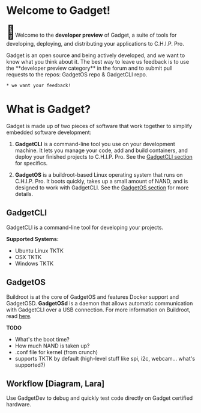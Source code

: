 # Welcome to Gadget!

<span style="font-size: 36px">&#128226;</span>Welcome to the **developer preview** of Gadget, a suite of tools for developing, deploying, and distributing your applications to C.H.I.P. Pro. 

<aside class="notice">
Gadget is an open source and being actively developed, and we want to know what you think about it. The best way to leave us feedback is to use the **developer preview category** in the forum and to submit pull requests to the repos: GadgetOS repo & GadgetCLI repo. 
</aside>


	* we want your feedback!

# What is Gadget? 
Gadget is made up of two pieces of software that work together to simplify embedded software development:

1. **GadgetCLI** is a command-line tool you use on your development machine. It lets you manage your code, add and build containers, and deploy your finished projects to C.H.I.P. Pro. See the [GadgetCLI section](TKTK) for specifics.

2. **GadgetOS** is a buildroot-based Linux operating system that runs on C.H.I.P. Pro. It boots quickly, takes up a small amount of NAND, and is designed to work with GadgetCLI. See the [GadgetOS section](TKTK) for more details.


## GadgetCLI 

GadgetCLI is a command-line tool for developing your projects.
 
**Supported Systems:**

* Ubuntu Linux TKTK
* OSX TKTK
* Windows TKTK

     
## GadgetOS 

Buildroot is at the core of GadgetOS and features Docker support and GadgetOSD. **GadgetOSd** is a daemon that allows automatic communication with GadgetCLI over a USB connection. For more information on Buildroot, read [here](https://buildroot.org/).


**TODO**
* What's the boot time?
* How much NAND is taken up? 
* .conf file for kernel (from crunch)
* supports TKTK by default (high-level stuff like spi, i2c, webcam... what's supported?)

## Workflow [Diagram, Lara]

Use GadgetDev to debug and quickly test code directly on Gadget certified hardware.


	




